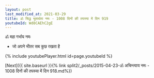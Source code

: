 ```yaml
---
layout: post
last_modified_at: 2021-03-29
title: ॐ सिद्ध भूतार्थता नमः - 1008 दिनों की तपस्या में दिन 919
youtubeId: Wd8CAEhC2gE
---
```

 
 
 ॐ महा गर्भाय नमः  
 
 -  जो अपने भीतर सब कुछ रखता है 
 
  
 
  
 
 
 
 
 
 


{% include youtubePlayer.html id=page.youtubeId %}
 
[Next]({{ site.baseurl }}{% link  split2/_posts/2015-04-23-ॐ अचिन्त्याय नमः - 1008 दिनों की तपस्या में दिन 918.md%})
 
